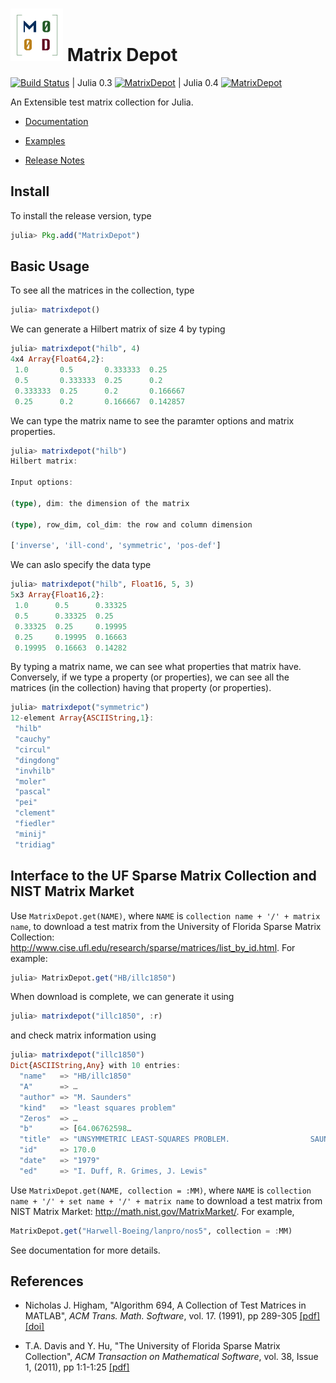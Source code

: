 
# ![logo](doc/logo2.png) Matrix Depot 

[![Build Status](https://travis-ci.org/weijianzhang/MatrixDepot.jl.svg?branch=master)](https://travis-ci.org/weijianzhang/MatrixDepot.jl)
| Julia 0.3 [![MatrixDepot](http://pkg.julialang.org/badges/MatrixDepot_release.svg)](http://pkg.julialang.org/?pkg=MatrixDepot&ver=release)
| Julia 0.4 [![MatrixDepot](http://pkg.julialang.org/badges/MatrixDepot_nightly.svg)](http://pkg.julialang.org/?pkg=MatrixDepot&ver=nightly)

An Extensible test matrix collection for Julia.

* [Documentation](http://matrixdepotjl.readthedocs.org/en/latest/)

* [Examples](http://nbviewer.ipython.org/github/weijianzhang/MatrixDepot.jl/blob/master/doc/juliadoc.ipynb)

* [Release Notes](https://github.com/weijianzhang/MatrixDepot.jl/blob/master/NEWS.md)

## Install

To install the release version, type

```julia
julia> Pkg.add("MatrixDepot")
```

## Basic Usage

To see all the matrices in the collection, type

```julia
julia> matrixdepot()
```

We can generate a Hilbert matrix of size 4 by typing

```julia
julia> matrixdepot("hilb", 4)
4x4 Array{Float64,2}:
 1.0       0.5       0.333333  0.25    
 0.5       0.333333  0.25      0.2     
 0.333333  0.25      0.2       0.166667
 0.25      0.2       0.166667  0.142857
```

We can type the matrix name to see the paramter options and matrix
properties.

```julia
julia> matrixdepot("hilb")
Hilbert matrix: 
                  
Input options: 
                  
(type), dim: the dimension of the matrix
                  
(type), row_dim, col_dim: the row and column dimension 
                  
['inverse', 'ill-cond', 'symmetric', 'pos-def']
```

We can aslo specify the data type

```julia
julia> matrixdepot("hilb", Float16, 5, 3)
5x3 Array{Float16,2}:
 1.0      0.5      0.33325
 0.5      0.33325  0.25   
 0.33325  0.25     0.19995
 0.25     0.19995  0.16663
 0.19995  0.16663  0.14282
```

By typing a matrix name, we can see what properties that matrix have.
Conversely, if we type a property (or properties), we can see all the 
matrices (in the collection) having that property (or properties).

```julia
julia> matrixdepot("symmetric")
12-element Array{ASCIIString,1}:
 "hilb"    
 "cauchy"  
 "circul"  
 "dingdong"
 "invhilb" 
 "moler"   
 "pascal"  
 "pei"     
 "clement" 
 "fiedler" 
 "minij"   
 "tridiag" 
```

## Interface to the UF Sparse Matrix Collection and NIST Matrix Market

Use ``MatrixDepot.get(NAME)``, where ``NAME`` is ``collection
name + '/' + matrix name``, to download a test matrix from the University of
Florida Sparse Matrix Collection:
http://www.cise.ufl.edu/research/sparse/matrices/list_by_id.html.  For
example:

```julia
julia> MatrixDepot.get("HB/illc1850")
```
When download is complete, we can generate it using

```julia
julia> matrixdepot("illc1850", :r)
```
and check matrix information using

```julia
julia> matrixdepot("illc1850")
Dict{ASCIIString,Any} with 10 entries:
  "name"   => "HB/illc1850"
  "A"      => …
  "author" => "M. Saunders"
  "kind"   => "least squares problem"
  "Zeros"  => …
  "b"      => [64.06762598…
  "title"  => "UNSYMMETRIC LEAST-SQUARES PROBLEM.                  SAUNDERS 1979."
  "id"     => 170.0
  "date"   => "1979"
  "ed"     => "I. Duff, R. Grimes, J. Lewis"
```

Use ``MatrixDepot.get(NAME, collection = :MM)``, where ``NAME`` is
``collection name + '/' + set name + '/' + matrix name`` to download
a test matrix from NIST Matrix Market: http://math.nist.gov/MatrixMarket/.
For example,

```julia
MatrixDepot.get("Harwell-Boeing/lanpro/nos5", collection = :MM)
```

See documentation for more details.

## References

- Nicholas J. Higham,
  "Algorithm 694, A Collection of Test Matrices in MATLAB",
  *ACM Trans. Math. Software*,
  vol. 17. (1991), pp 289-305
  [[pdf]](http://www.maths.manchester.ac.uk/~higham/narep/narep172.pdf)
  [[doi]](https://dx.doi.org/10.1145/114697.116805)

- T.A. Davis and Y. Hu,
  "The University of Florida Sparse Matrix Collection",
  *ACM Transaction on Mathematical Software*,
  vol. 38, Issue 1, (2011), pp 1:1-1:25
  [[pdf]](http://www.cise.ufl.edu/research/sparse/techreports/matrices.pdf)

